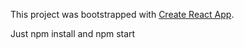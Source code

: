 This project was bootstrapped with [Create React App](https://github.com/facebook/create-react-app).

Just npm install and npm start

